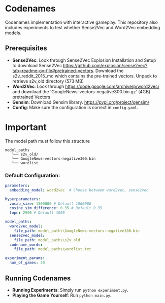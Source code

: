 # Codenames

Codenames implementation with interactive gameplay. This repository also includes experiments to test whether Sense2Vec and Word2Vec embedding models.

## Prerequisites
- **Sense2Vec**: Look through Sense2Vec Explosion Installation and Setup to download Sense2Vec https://github.com/explosion/sense2vec?tab=readme-ov-file#pretrained-vectors. Download the s2v_reddit_2015_md	which contains the pre-trained vectors. Unpack to retrieve s2v_old directory (573 MB)
- **Word2Vec**: Look through https://code.google.com/archive/p/word2vec/ and download the 'GoogleNews-vectors-negative300.bin.gz' (4GB) pretrained Vectors
- **Gensim**: Download Gensim library. https://pypi.org/project/gensim/
- **Config**: Make sure the configuration is correct in `config.yaml`.

# Important 
The model path must follow this structure
```
model_paths
   └── s2v_old/
   └── GoogleNews-vectors-negative300.bin
   └── wordlist
```
### Default Configuration:
```yaml
parameters:
  embedding_model: word2vec  # Choose between word2vec, sense2vec

hyperparameters:
  vocab_size: 1500000 # Default 1000000
  cosine_sim_difference: 0.35 # Default 0.35
  topn: 2500 # Default 1000

model_paths:
  word2vec_model:
    file_path: model_paths\GoogleNews-vectors-negative300.bin
  sense2vec_model:
    file_path: model_paths\s2v_old
  codename_words:
    file_path: model_paths\wordlist.txt

experiment_params:
  num_of_games: 30
```
## Running Codenames
- **Running Experiments**: Simply run `python experiment.py`.
- **Playing the Game Yourself**: Run `python main.py`.
